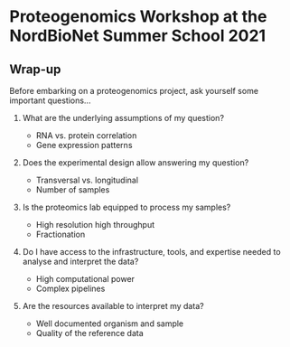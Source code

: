 # Proteogenomics Workshop at the NordBioNet Summer School 2021

## Wrap-up

Before embarking on a proteogenomics project, ask yourself some important questions...

1. What are the underlying assumptions of my question?
	- RNA vs. protein correlation
	- Gene expression patterns

1. Does the experimental design allow answering my question?
	- Transversal vs. longitudinal
	- Number of samples

1. Is the proteomics lab equipped to process my samples?
	- High resolution high throughput
	- Fractionation

1. Do I have access to the infrastructure, tools, and expertise needed to analyse and interpret the data?
	- High computational power
	- Complex pipelines

1. Are the resources available to interpret my data?
	- Well documented organism and sample
	- Quality of the reference data


